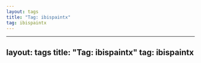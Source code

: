 ```yaml
---
layout: tags
title: "Tag: ibispaintx"
tag: ibispaintx
---
```

---
layout: tags
title: "Tag: ibispaintx"
tag: ibispaintx
---
